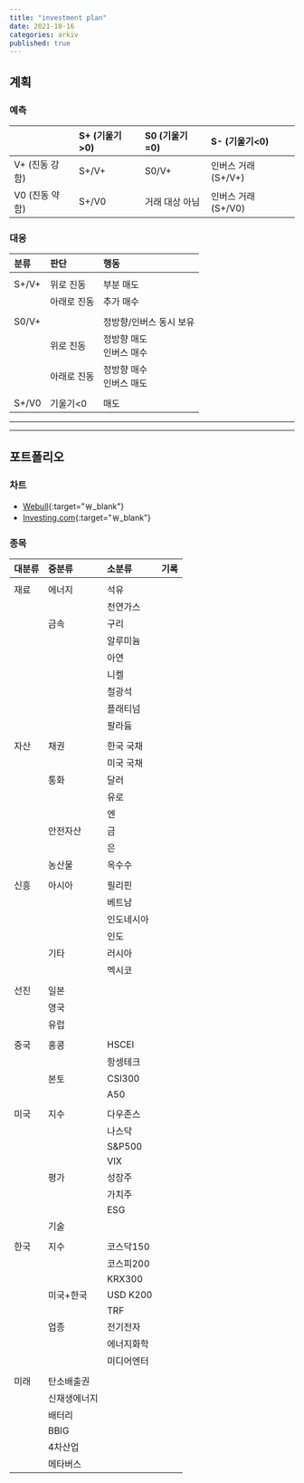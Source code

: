 ```yaml
---
title: "investment plan"
date: 2021-10-16
categories: arkiv
published: true
---
```


## 계획

### 예측

|                | S+ (기울기>0)   | S0 (기울기=0)   | S- (기울기<0)         |
| :------------- | :------------ | :------------- | :------------------ |
| V+ (진동 강함)   | S+/V+         | S0/V+          | 인버스 거래 (S+/V+)    |
| V0 (진동 약함)   | S+/V0         | 거래 대상 아님    | 인버스 거래 (S+/V0)    |

### 대응

| 분류      | 판단          | 행동                      |
| :-       | :-           | :-                       |
| | | |
| S+/V+    | 위로 진동      | 부분 매도                  |
|          | 아래로 진동     | 추가 매수                 |
| | | |
| S0/V+    |              | 정방향/인버스 동시 보유       |
|          | 위로 진동      | 정방향 매도<br>인버스 매수    |
|          | 아래로 진동     | 정방향 매수<br>인버스 매도    |
| | | | 
| S+/V0    | 기울기<0       | 매도                     |

***
***

## 포트폴리오

### 차트

- [Webull](https://app.webull.com/trade){:target="￦_blank"}
- [Investing.com](https://www.investing.com/markets/){:target="￦_blank"}

### 종목

| 대분류   | 중분류         | 소분류        | 기록               |
| :-----  | :----------- | :---------   | :-                |
| | | | |
| 재료     | 에너지         | 석유         |                   |
|         |               | 천연가스      |                   |
|         | 금속           | 구리         |                   |
|         |               | 알루미늄      |                   |
|         |               | 아연         |                   |
|         |               | 니켈         |                   |
|         |               | 철광석        |                   |
|         |               | 플래티넘       |                   |
|         |               | 팔라듐         |                   |
| | | | |
| 자산     | 채권           | 한국 국채     |                   |
|         |               | 미국 국채     |                   |
|         | 통화           | 달러         |                   |
|         |               | 유로         |                   |
|         |               | 엔           |                   |
|         | 안전자산         | 금          |                   |
|         |                | 은          |                   |
|         | 농산물           | 옥수수       |                   |
| | | | |
| 신흥     | 아시아         | 필리핀        |                   |
|         |               | 베트남        |                   |
|         |               | 인도네시아     |                   |
|         |               | 인도          |                   |
|         | 기타           | 러시아         |                   |
|         |               | 멕시코         |                   |
| | | | |
| 선진     | 일본           |             |                   |
|         | 영국           |             |                   |
|         | 유럽           |             |                   |
| | | | |
| 중국     | 홍콩           | HSCEI       |                   |
|         |               | 항셍테크      |                   |
|         | 본토           | CSI300      |                   |
|         |               | A50         |                   |
| | | | |
| 미국     | 지수          | 다우존스       |                   |
|         |              | 나스닥         |                   |
|         |              | S&P500        |                   |
|         |              | VIX           |                   |
|         | 평가          | 성장주          |                   |
|         |              | 가치주          |                   |
|         |              | ESG            |                   |
|         | 기술          |                 |                  |
| | | | |
| 한국     | 지수          | 코스닥150      |                   |
|         |              | 코스피200      |                   |
|         |              | KRX300        |                   |
|         | 미국+한국       | USD K200     |                   |
|         |               | TRF          |                   |
|         | 업종           | 전기전자        |                   |
|         |               | 에너지화학       |                   |
|         |               | 미디어엔터       |                   |
| | | | |
| 미래     | 탄소배출권      |              |                   |
|         | 신재생에너지     |              |                   |
|         | 배터리          |              |                   |
|         | BBIG           |              |                   |
|         | 4차산업          |              |                   |
|         | 메타버스          |              |                   |
